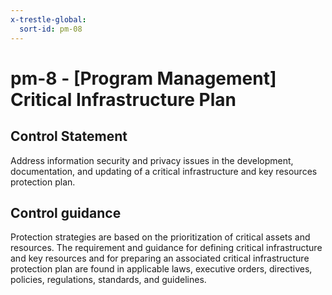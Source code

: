 ```yaml
---
x-trestle-global:
  sort-id: pm-08
---
```


# pm-8 - \[Program Management\] Critical Infrastructure Plan

## Control Statement

Address information security and privacy issues in the development, documentation, and updating of a critical infrastructure and key resources protection plan.

## Control guidance

Protection strategies are based on the prioritization of critical assets and resources. The requirement and guidance for defining critical infrastructure and key resources and for preparing an associated critical infrastructure protection plan are found in applicable laws, executive orders, directives, policies, regulations, standards, and guidelines.
